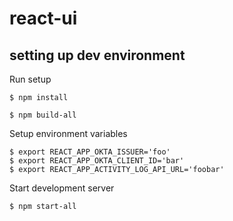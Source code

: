 # react-ui
## setting up dev environment

Run setup
```shell script
$ npm install
```

```shell script
$ npm build-all
```

Setup environment variables
```shell script
$ export REACT_APP_OKTA_ISSUER='foo'
$ export REACT_APP_OKTA_CLIENT_ID='bar'
$ export REACT_APP_ACTIVITY_LOG_API_URL='foobar'
```
Start development server
```shell script
$ npm start-all
```
